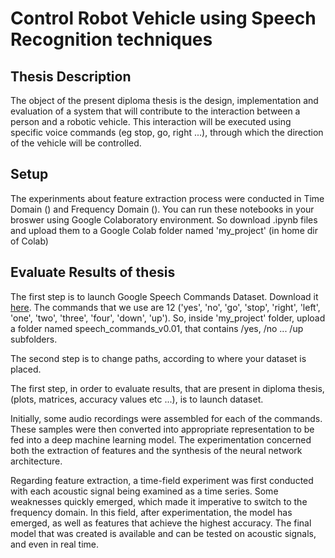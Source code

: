 # Control Robot Vehicle using Speech Recognition techniques

## Thesis Description 

The object of the present diploma thesis is the design, implementation and evaluation of a system that will contribute to the interaction between a person and a robotic vehicle. This interaction will be executed using specific voice commands (eg stop, go, right ...), through which the direction of the vehicle will be controlled.

## Setup

The experinments about feature extraction process were conducted in Time Domain () and Frequency Domain (). You can run these notebooks in your broswer using Google Colaboratory environment. So download .ipynb files and upload them to a Google Colab folder named 'my_project' (in home dir of Colab)

## Evaluate Results of thesis 

The first step is to launch Google Speech Commands Dataset. Download it [here](http://download.tensorflow.org/data/speech_commands_v0.01.tar.gz). The commands that we use are 12 ('yes', 'no', 'go', 'stop', 'right', 'left', 'one', 'two', 'three', 'four', 'down', 'up'). So, inside 'my_project' folder, upload a folder named speech_commands_v0.01, that contains /yes, /no ... /up subfolders.

The second step is to change paths, according to where your dataset is placed.

The first step, in order to evaluate results, that are present in diploma thesis, (plots, matrices, accuracy values etc ...), is to launch dataset. 









Initially, some audio recordings were assembled for each of the commands. These samples were then converted into appropriate representation to be fed into a deep machine learning model. The experimentation concerned both the extraction of features and the synthesis of the neural network architecture.

Regarding feature extraction, a time-field experiment was first conducted with each acoustic signal being examined as a time series.  Some weaknesses quickly emerged, which made it imperative to switch to the frequency domain. In this field, after experimentation, the model has emerged, as well as features that achieve the highest accuracy. The final model that was created is available and can be tested on acoustic signals, and even in real time.
